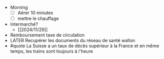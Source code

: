 - Morning
  * [ ] Aérer 10 minutes
  * [ ] mettre le chauffage
- Intermarché?
	- [[2024/11/29]]
- Remboursement taxe de circulation
- LATER Recupérer les documents du réseau de santé wallon
- #quote La Suisse a un taux de décès supérieur à la France et en même temps, les trains sont toujours à l'heure